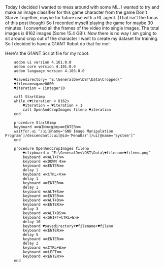 Today I decided I wanted to mess around with some ML. I wanted to try and make an image classifier for this game character from the game Don't Starve Together, maybe for future use with a RL agent. (That isn't the focus of this post though)
So I recorded myself playing the game for maybe 30 minutes. I converted all the frames of the video into single images. The total images is 8162 images (Some 15.4 GB!). Now there is no way I am going to sit around crop out of the character 
I want to create my dataset for training. So I decided to have a G1ANT Robot do that for me! 


Here's the G1ANT Script file for my robot:

```
	addon ui version 4.101.0.0
	addon core version 4.101.0.0
	addon language version 4.103.0.0

	♥savedirectory= ‴E:\GeneralDev\DST\Data\Cropped\‴
	♥filename=game0000
	♥iteration = ⟦integer⟧0

	call StartGimp
	while ⊂♥iteration < 8162⊃
	    ♥iteration = ♥iteration + 1
	    call OpenAndCropImages fileno ♥iteration
	end

	procedure StartGimp
	keyboard ⋘WIN⋙gimp⋘ENTER⋙
	waitfor.ui ‴/ui[@name='GNU Image Manipulation Program']/descendant::ui[@id='MenuBar']/ui[@name='System']‴
	end

	procedure OpenAndCropImages fileno
	    ♥clipboard = ‴E:\GeneralDev\DST\Data\♥filename♥fileno.png‴
	    keyboard ⋘ALT+F⋙
	    keyboard ⋘DOWN 4⋙
	    keyboard ⋘ENTER⋙
	    delay 1
	    keyboard ⋘CTRL+V⋙
	    delay 1
	    keyboard ⋘ENTER⋙
	    delay 1
	    keyboard ⋘ALT+S⋙
	    keyboard ⋘ENTER⋙
	    keyboard ⋘ALT+D⋙
	    keyboard ⋘ENTER⋙
	    delay 3
	    keyboard ⋘ALT+BS⋙
	    keyboard ⋘SHIFT+CTRL+E⋙
	    delay 10
	    keyboard ♥savedirectory+♥filename+♥fileno
	    keyboard ⋘ENTER⋙
	    delay 5
	    keyboard ⋘ENTER⋙
	    delay 2
	    keyboard ⋘CTRL+W⋙
	    keyboard ⋘LEFT⋙
	    keyboard ⋘ENTER⋙
	end
```


